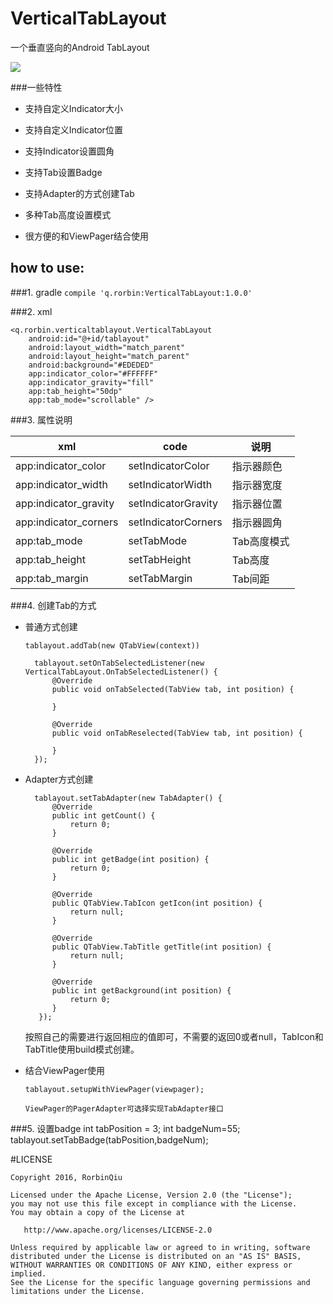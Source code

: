 # VerticalTabLayout
一个垂直竖向的Android TabLayout  


![](https://github.com/qstumn/VerticalTabLayout/blob/master/demo.png?raw=true)

###一些特性
* 支持自定义Indicator大小

* 支持自定义Indicator位置

* 支持Indicator设置圆角

* 支持Tab设置Badge

* 支持Adapter的方式创建Tab

* 多种Tab高度设置模式

* 很方便的和ViewPager结合使用

## how to use:
###1. gradle
`compile 'q.rorbin:VerticalTabLayout:1.0.0'`

###2. xml

    <q.rorbin.verticaltablayout.VerticalTabLayout
        android:id="@+id/tablayout"
        android:layout_width="match_parent"
        android:layout_height="match_parent"
        android:background="#EDEDED"
        app:indicator_color="#FFFFFF"
        app:indicator_gravity="fill"
        app:tab_height="50dp"
        app:tab_mode="scrollable" />
    

###3. 属性说明

xml | code | 说明
---|---|---
app:indicator_color | setIndicatorColor | 指示器颜色
app:indicator_width | setIndicatorWidth | 指示器宽度
app:indicator_gravity | setIndicatorGravity | 指示器位置
app:indicator_corners | setIndicatorCorners | 指示器圆角
app:tab_mode | setTabMode | Tab高度模式
app:tab_height | setTabHeight | Tab高度
app:tab_margin | setTabMargin | Tab间距

###4. 创建Tab的方式
- 普通方式创建
 
	``tablayout.addTab(new QTabView(context))``

		tablayout.setOnTabSelectedListener(new VerticalTabLayout.OnTabSelectedListener() {
            @Override
            public void onTabSelected(TabView tab, int position) {
                
            }

            @Override
            public void onTabReselected(TabView tab, int position) {

            }
        });
- Adapter方式创建
	
		tablayout.setTabAdapter(new TabAdapter() {
            @Override
            public int getCount() {
                return 0;
            }

            @Override
            public int getBadge(int position) {
                return 0;
            }

            @Override
            public QTabView.TabIcon getIcon(int position) {
                return null;
            }

            @Override
            public QTabView.TabTitle getTitle(int position) {
                return null;
            }

            @Override
            public int getBackground(int position) {
                return 0;
            }
	     });
	     
  按照自己的需要进行返回相应的值即可，不需要的返回0或者null，TabIcon和TabTitle使用build模式创建。
  
- 结合ViewPager使用

    `tablayout.setupWithViewPager(viewpager);`
    
      ViewPager的PagerAdapter可选择实现TabAdapter接口

###5. 设置badge
	int tabPosition = 3;
	int badgeNum=55;
	tablayout.setTabBadge(tabPosition,badgeNum);

#LICENSE
```
Copyright 2016, RorbinQiu

Licensed under the Apache License, Version 2.0 (the "License");
you may not use this file except in compliance with the License.
You may obtain a copy of the License at

   http://www.apache.org/licenses/LICENSE-2.0

Unless required by applicable law or agreed to in writing, software
distributed under the License is distributed on an "AS IS" BASIS,
WITHOUT WARRANTIES OR CONDITIONS OF ANY KIND, either express or implied.
See the License for the specific language governing permissions and
limitations under the License.
```
